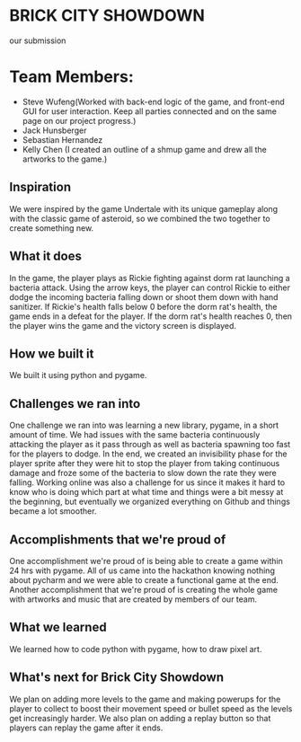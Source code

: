 # BRICK CITY SHOWDOWN
our submission
# Team Members:
- Steve Wufeng(Worked with back-end logic of the game, and front-end GUI for user interaction. Keep all parties connected and on the same page on our project progress.)
- Jack Hunsberger
- Sebastian Hernandez
- Kelly Chen (I created an outline of a shmup game and drew all the artworks to the game.)

## Inspiration
We were inspired by the game Undertale with its unique gameplay along with the classic game of asteroid, so we combined the two together to create something new.

## What it does
In the game, the player plays as Rickie fighting against dorm rat launching a bacteria attack. Using the arrow keys, the player can control Rickie to either dodge the incoming bacteria falling down or shoot them down with hand sanitizer. If Rickie's health falls below 0 before the dorm rat's health, the game ends in a defeat for the player. If the dorm rat's health reaches 0, then the player wins the game and the victory screen is displayed. 

## How we built it
We built it using python and pygame.

## Challenges we ran into
One challenge we ran into was learning a new library, pygame, in a short amount of time. We had issues with the same bacteria continuously attacking the player as it pass through as well as bacteria spawning too fast for the players to dodge. In the end, we created an invisibility phase for the player sprite after they were hit to stop the player from taking continuous damage and froze some of the bacteria to slow down the rate they were falling. Working online was also a challenge for us since it makes it hard to know who is doing which part at what time and things were a bit messy at the beginning, but eventually we organized everything on Github and things became a lot smoother. 

## Accomplishments that we're proud of
One accomplishment we're proud of is being able to create a game within 24 hrs with pygame. All of us came into the hackathon knowing nothing about pycharm and we were able to create a functional game at the end. Another accomplishment that we're proud of is creating the whole game with artworks and music that are created by members of our team.

## What we learned
We learned how to code python with pygame, how to draw pixel art. 

## What's next for Brick City Showdown
We plan on adding more levels to the game and making powerups for the player to collect to boost their movement speed or bullet speed as the levels get increasingly harder. We also plan on adding a replay button so that players can replay the game after it ends. 
